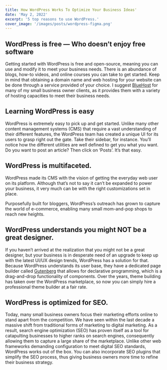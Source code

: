 ```yaml
---
title: How WordPress Works To Optimize Your Business Ideas'
date: 'May 2, 2022'
excerpt: '5 top reasons to use WordPress.'
cover_image: '/images/posts/wordpress-figma.png'
---
```


## WordPress is free — Who doesn’t enjoy free software

Getting started with WordPress is free and open-source, meaning you can use and modify it to meet your business needs. There is an abundance of blogs, how-to videos, and online courses you can take to get started. Keep in mind that obtaining a domain name and web hosting for your website can be done through a service provided of your choice. I suggest [BlueHost](https://www.bluehost.com/) for many of my small business owner clients, as it provides them with a variety of hosting capacities to meet their business needs.

## Learning WordPress is easy

WordPress is extremely easy to pick up and get started. Unlike many other content management systems (CMS) that require a vast understanding of their different features, the WordPress team has created a unique UI for its users to grasp right out the gate. Take their sidebar, for instance. You’ll notice how the different utilities are well defined to get you what you want. Do you want to post an article? Then click on ‘Posts’. It’s that easy.

## WordPress is multifaceted.

WordPress made its CMS with the vision of getting the everyday web user on its platform. Although that’s not to say it can’t be expanded to power your business, it very much can be with the right customizations set in place.

Purposefully built for bloggers, WordPress’s outreach has grown to capture the world of e-commerce, enabling many small mom-and-pop shops to reach new heights.

## WordPress understands you might NOT be a great designer.

If you haven’t arrived at the realization that you might not be a great designer, but your business is in desperate need of an upgrade to keep up with the latest UI/UX design trends, WordPress has a solution for that. Because WordPress understands its user base, they have a dedicated page builder called [Gutenberg](https://wordpress.org/gutenberg/) that allows for declarative programming, which is a drag-and-drop functionality of components. Over the years, theme building has taken over the WordPress marketplace, so now you can simply hire a professional theme builder at a fair rate.

## WordPress is optimized for SEO.

Today, many small business owners focus their marketing efforts online to stand apart from the competition. We have seen within the last decade a massive shift from traditional forms of marketing to digital marketing. As a result, search engine optimization (SEO) has proven itself as a tool for catapulting businesses to higher ranks on search engines, consequently allowing them to capture a large share of the marketplace. Unlike other web frameworks demanding configuration to meet digital SEO standards, WordPress works out of the box. You can also incorporate SEO plugins that simplify the SEO process, thus giving business owners more time to refine their business strategy.